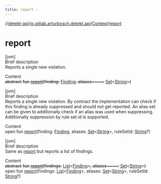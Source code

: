 ```yaml
---
title: report -
---
```

//[detekt-api](../../index.md)/[io.gitlab.arturbosch.detekt.api](../index.md)/[Context](index.md)/[report](report.md)



# report  
[jvm]  
Brief description  
Reports a single new violation.  
  
  
Content  
~~abstract~~ ~~fun~~ [~~report~~](report.md)~~(~~~~finding~~~~:~~ [Finding](../-finding/index.md)~~,~~ ~~aliases~~~~:~~ [Set](https://kotlinlang.org/api/latest/jvm/stdlib/kotlin.collections/-set/index.html)<[String](https://kotlinlang.org/api/latest/jvm/stdlib/kotlin/-string/index.html)>~~)~~  


[jvm]  
Brief description  
Reports a single new violation. By contract the implementation can check if this finding is already suppressed and should not get reported. An alias set can be given to additionally check if an alias was used when suppressing. Additionally suppression by rule set id is supported.  
  
  
Content  
open fun [report](report.md)(finding: [Finding](../-finding/index.md), aliases: [Set](https://kotlinlang.org/api/latest/jvm/stdlib/kotlin.collections/-set/index.html)<[String](https://kotlinlang.org/api/latest/jvm/stdlib/kotlin/-string/index.html)>, ruleSetId: [String](https://kotlinlang.org/api/latest/jvm/stdlib/kotlin/-string/index.html)?)  


[jvm]  
Brief description  
Same as [report](report.md) but reports a list of findings.  
  
  
Content  
~~abstract~~ ~~fun~~ [~~report~~](report.md)~~(~~~~findings~~~~:~~ [List](https://kotlinlang.org/api/latest/jvm/stdlib/kotlin.collections/-list/index.html)<[Finding](../-finding/index.md)>~~,~~ ~~aliases~~~~:~~ [Set](https://kotlinlang.org/api/latest/jvm/stdlib/kotlin.collections/-set/index.html)<[String](https://kotlinlang.org/api/latest/jvm/stdlib/kotlin/-string/index.html)>~~)~~  
open fun [report](report.md)(findings: [List](https://kotlinlang.org/api/latest/jvm/stdlib/kotlin.collections/-list/index.html)<[Finding](../-finding/index.md)>, aliases: [Set](https://kotlinlang.org/api/latest/jvm/stdlib/kotlin.collections/-set/index.html)<[String](https://kotlinlang.org/api/latest/jvm/stdlib/kotlin/-string/index.html)>, ruleSetId: [String](https://kotlinlang.org/api/latest/jvm/stdlib/kotlin/-string/index.html)?)  



